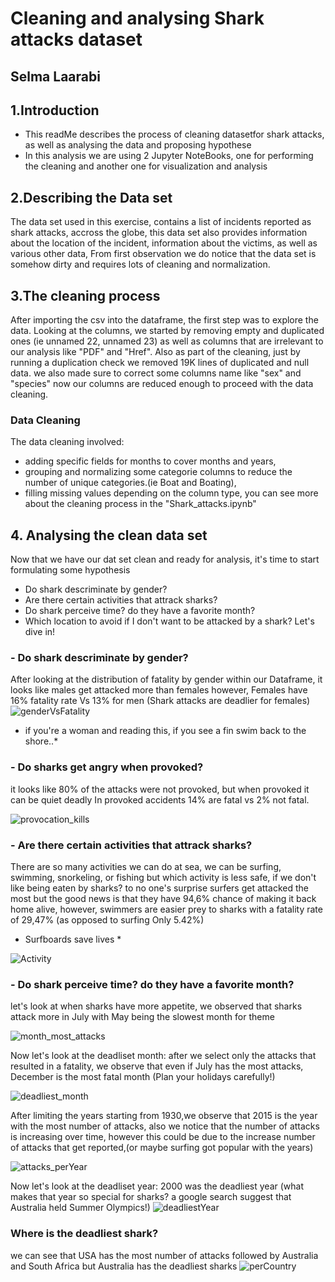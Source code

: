# Cleaning and analysing Shark attacks dataset
## Selma Laarabi
## 1.Introduction
- This readMe describes the process of cleaning datasetfor shark attacks, as well as analysing the data and proposing hypothese
- In this analysis we are using 2 Jupyter NoteBooks, one for performing the cleaning and another one for visualization and analysis
## 2.Describing the Data set
The data set used in this exercise, contains a list of incidents reported as shark attacks, accross the globe, this data set also provides information about the  location of the incident, information about the victims, as well as various other data,
From first observation we do notice that the data set is somehow dirty and requires lots of cleaning and normalization.
## 3.The cleaning process
After importing the csv into the dataframe, the first step was to explore the data.
Looking at the columns, we started by removing empty and duplicated ones (ie unnamed 22, unnamed 23) as well as columns that are irrelevant to our analysis like "PDF" and "Href".
Also as part of the cleaning, just by running a duplication check we removed 19K lines of duplicated and null data.
we also made sure to correct some columns name like "sex" and "species"
now our columns are reduced enough to proceed with the data cleaning.
### Data Cleaning
The data cleaning involved:
- adding specific fields for months to cover months and years,
- grouping and normalizing some categorie columns to reduce the number of unique categories.(ie Boat and Boating),
- filling missing values depending on the column type,
you can see more about the cleaning process in the "Shark_attacks.ipynb"
## 4. Analysing the clean data set
Now that we have our dat set clean and ready for analysis, it's time to start formulating some hypothesis
- Do shark descriminate by gender?
- Are there certain activities that attrack sharks?
- Do shark perceive time? do they have a favorite month?
- Which location to avoid if I don't want to be attacked by a shark?
Let's dive in!
### - Do shark descriminate by gender?
After looking at the distribution of fatality by gender within our Dataframe, it looks like males get attacked more than females however, Females have 16% fatality rate Vs 13% for men (Shark attacks are deadlier for females)
![genderVsFatality](images/genderVsFatality.png)

* if you're a woman and reading this, if you see a fin swim back to the shore..*


### - Do sharks get angry when provoked?
it looks like 80% of the attacks were not provoked, but when provoked it can be quiet deadly
In provoked accidents 14% are fatal vs 2% not fatal.

![provocation_kills](images/provocation_kills.png)

### - Are there certain activities that attrack sharks?
There are so many activities we can do at sea, we can be surfing, swimming, snorkeling, or fishing but which activity is less safe, if we don't like being eaten by sharks?
to no one's surprise surfers get attacked the most but the good news is that they have 94,6% chance of making it back home alive,
however, swimmers are easier prey to sharks with a fatality rate of 29,47% (as opposed to surfing Only 5.42%)
* Surfboards save lives *

![Activity](images/Activity.png)

### - Do shark perceive time? do they have a favorite month?
let's look at when sharks have more appetite,
we observed that sharks attack more in July with May being the slowest month for theme

![month_most_attacks](/images/month_most_attacks.png)

Now let's look at the deadliset month:
after we select only the attacks that resulted in a fatality, we observe that even if July has the most attacks, December is the most fatal month
(Plan your holidays carefully!)

![deadliest_month](images/deadliest_month.png)

After limiting the years starting from 1930,we observe that 2015 is the year with the most number of attacks,
also we notice that the number of attacks is increasing over time,
however this could be due to the increase number of attacks that get reported,(or maybe surfing got popular with the years)

![attacks_perYear](images/attacks_perYear.png)

Now let's look at the deadliset year: 2000 was the deadliest year
(what makes that year so special for sharks? a google search suggest that Australia held Summer Olympics!)
![deadliestYear](images/deadliestYear.png)

### Where is the deadliest shark?
we can see that USA has the most number of attacks followed by Australia and South Africa
but Australia has the  deadliest sharks
![perCountry](images/perCountry.png)




